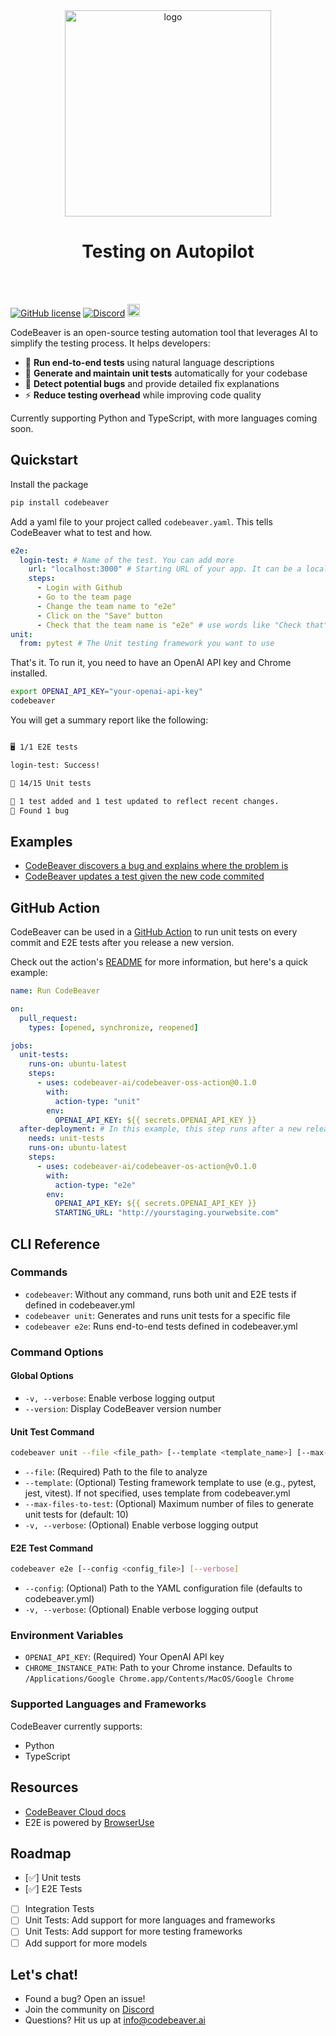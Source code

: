  <div align="center">
 <picture>
  <source media="(prefers-color-scheme: dark)" srcset="https://www.codebeaver.ai/logo_complete_inverted.png" width="330">
  <source media="(prefers-color-scheme: light)" srcset="https://www.codebeaver.ai/logo_complete_color.png" width="330">
  <img src="https://www.codebeaver.ai/logo_complete_color.png" alt="logo" width="330">

</picture>
<h1 align="center">Testing on Autopilot</h1>
</div>
<br/><br/>

[![GitHub license](https://img.shields.io/badge/License-AGPL_3.0-blue.svg)](https://github.com/codebeaver-ai/codebeaver-ai/blob/main/LICENSE)
[![Discord](https://badgen.net/badge/icon/discord?icon=discord&label&color=purple)](https://discord.gg/4QMwWdsMGt)
<a href="https://github.com/codebeaver-ai/codebeaver-ai/commits/main">
<img alt="GitHub" src="https://img.shields.io/github/last-commit/codebeaver-ai/codebeaver-ai/main?style=for-the-badge" height="20">
</a><br>

CodeBeaver is an open-source testing automation tool that leverages AI to simplify the testing process. It helps developers:

- 🤖 **Run end-to-end tests** using natural language descriptions
- 🧪 **Generate and maintain unit tests** automatically for your codebase
- 🐛 **Detect potential bugs** and provide detailed fix explanations
- ⚡ **Reduce testing overhead** while improving code quality

Currently supporting Python and TypeScript, with more languages coming soon.

## Quickstart

Install the package

```bash
pip install codebeaver
```

Add a yaml file to your project called `codebeaver.yaml`. This tells CodeBeaver what to test and how.

```yaml
e2e:
  login-test: # Name of the test. You can add more
    url: "localhost:3000" # Starting URL of your app. It can be a local server or a remote server
    steps:
      - Login with Github
      - Go to the team page
      - Change the team name to "e2e"
      - Click on the "Save" button
      - Check that the team name is "e2e" # use words like "Check that" to assert the results of the test
unit:
  from: pytest # The Unit testing framework you want to use
```

That's it. To run it, you need to have an OpenAI API key and Chrome installed.

```bash
export OPENAI_API_KEY="your-openai-api-key"
codebeaver

```

You will get a summary report like the following:

```bash

🖥️ 1/1 E2E tests

login-test: Success!

🧪 14/15 Unit tests

🔄 1 test added and 1 test updated to reflect recent changes.
🐛 Found 1 bug
```

## Examples

- [CodeBeaver discovers a bug and explains where the problem is](https://github.com/codebeaver-ai/codebeaver-ai/pull/8)
- [CodeBeaver updates a test given the new code commited](https://github.com/codebeaver-ai/codebeaver-ai/pull/12)

## GitHub Action

CodeBeaver can be used in a [GitHub Action](https://github.com/codebeaver-ai/codebeaver-oss-action) to run unit tests on every commit and E2E tests after you release a new version.

Check out the action's [README](https://github.com/codebeaver-ai/codebeaver-oss-action/blob/main/README.md) for more information, but here's a quick example:

```yaml
name: Run CodeBeaver

on:
  pull_request:
    types: [opened, synchronize, reopened]

jobs:
  unit-tests:
    runs-on: ubuntu-latest
    steps:
      - uses: codebeaver-ai/codebeaver-oss-action@0.1.0
        with:
          action-type: "unit"
        env:
          OPENAI_API_KEY: ${{ secrets.OPENAI_API_KEY }}
  after-deployment: # In this example, this step runs after a new release is deployed
    needs: unit-tests
    runs-on: ubuntu-latest
    steps:
      - uses: codebeaver-ai/codebeaver-os-action@v0.1.0
        with:
          action-type: "e2e"
        env:
          OPENAI_API_KEY: ${{ secrets.OPENAI_API_KEY }}
          STARTING_URL: "http://yourstaging.yourwebsite.com"
```

## CLI Reference

### Commands

- `codebeaver`: Without any command, runs both unit and E2E tests if defined in codebeaver.yml
- `codebeaver unit`: Generates and runs unit tests for a specific file
- `codebeaver e2e`: Runs end-to-end tests defined in codebeaver.yml

### Command Options

#### Global Options

- `-v, --verbose`: Enable verbose logging output
- `--version`: Display CodeBeaver version number

#### Unit Test Command

```bash
codebeaver unit --file <file_path> [--template <template_name>] [--max-files-to-test <number>] [--verbose]
```

- `--file`: (Required) Path to the file to analyze
- `--template`: (Optional) Testing framework template to use (e.g., pytest, jest, vitest). If not specified, uses template from codebeaver.yml
- `--max-files-to-test`: (Optional) Maximum number of files to generate unit tests for (default: 10)
- `-v, --verbose`: (Optional) Enable verbose logging output

#### E2E Test Command

```bash
codebeaver e2e [--config <config_file>] [--verbose]
```

- `--config`: (Optional) Path to the YAML configuration file (defaults to codebeaver.yml)
- `-v, --verbose`: (Optional) Enable verbose logging output

### Environment Variables

- `OPENAI_API_KEY`: (Required) Your OpenAI API key
- `CHROME_INSTANCE_PATH`: Path to your Chrome instance. Defaults to `/Applications/Google Chrome.app/Contents/MacOS/Google Chrome`

### Supported Languages and Frameworks

CodeBeaver currently supports:

- Python
- TypeScript

## Resources

- [CodeBeaver Cloud docs](https://docs.codebeaver.ai/getting-started/quickstart)
- E2E is powered by [BrowserUse](https://github.com/browser-use/browser-use)

## Roadmap

- [✅] Unit tests
- [✅] E2E Tests
- [ ] Integration Tests
- [ ] Unit Tests: Add support for more languages and frameworks
- [ ] Unit Tests: Add support for more testing frameworks
- [ ] Add support for more models

## Let's chat!

- Found a bug? Open an issue!
- Join the community on [Discord](https://discord.gg/4QMwWdsMGt)
- Questions? Hit us up at [info@codebeaver.ai](mailto:info@codebeaver.ai)
